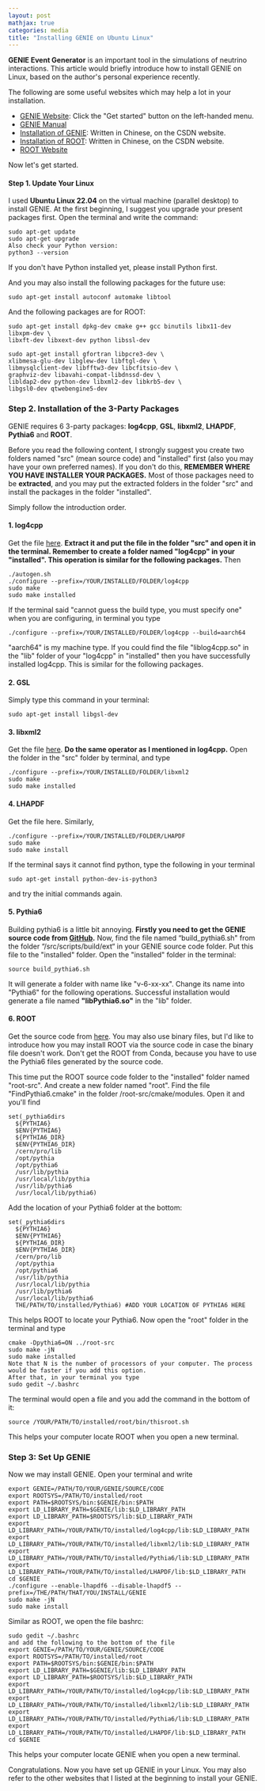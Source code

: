 ```yaml
---
layout: post
mathjax: true
categories: media
title: "Installing GENIE on Ubuntu Linux"
---
```


**GENIE Event Generator** is an important tool in the simulations of neutrino interactions. This article would briefly introduce how to install GENIE on Linux, based on the author's personal experience recently.

The following are some useful websites which may help a lot in your installation. 
* [GENIE Website](http://www.genie-mc.org/): Click the "Get started" button on the left-handed menu. 
* [GENIE Manual](https://genie-docdb.pp.rl.ac.uk/cgi-bin/ShowDocument?docid=2)
* [Installation of GENIE](https://blog.csdn.net/delin11/article/details/125559577?ops_request_misc=%257B%2522request%255Fid%2522%253A%2522167713933416800215059269%2522%252C%2522scm%2522%253A%252220140713.130102334..%2522%257D&request_id=167713933416800215059269&biz_id=0&utm_medium=distribute.pc_search_result.none-task-blog-2~all~top_click~default-1-125559577-null-null.142%5Ev73%5Epc_search_v2,201%5Ev4%5Eadd_ask,239%5Ev2%5Einsert_chatgpt&utm_term=genie&spm=1018.2226.3001.4187): Written in Chinese, on the CSDN website.
* [Installation of ROOT](https://blog.csdn.net/qq_20604319/article/details/117571535?ops_request_misc=%257B%2522request%255Fid%2522%253A%2522167714402416782429797840%2522%252C%2522scm%2522%253A%252220140713.130102334..%2522%257D&request_id=167714402416782429797840&biz_id=0&utm_medium=distribute.pc_search_result.none-task-blog-2~blog~sobaiduend~default-1-117571535-null-null.blog_rank_default&utm_term=root%20cern&spm=1018.2226.3001.4450): Written in Chinese, on the CSDN website.
* [ROOT Website](https://root.cern/install/)

Now let's get started.  

#### Step 1. Update Your Linux
I used **Ubuntu Linux 22.04** on the virtual machine (parallel desktop) to install GENIE. At the first beginning, I suggest you upgrade your present packages first. Open the terminal and write the command:
````linux
sudo apt-get update
sudo apt-get upgrade
Also check your Python version:
python3 --version
````
If you don't have Python installed yet, please install Python first.

And you may also install the following packages for the future use:
````
sudo apt-get install autoconf automake libtool
````
And the following packages are for ROOT:
````
sudo apt-get install dpkg-dev cmake g++ gcc binutils libx11-dev libxpm-dev \
libxft-dev libxext-dev python libssl-dev

sudo apt-get install gfortran libpcre3-dev \
xlibmesa-glu-dev libglew-dev libftgl-dev \
libmysqlclient-dev libfftw3-dev libcfitsio-dev \
graphviz-dev libavahi-compat-libdnssd-dev \
libldap2-dev python-dev libxml2-dev libkrb5-dev \
libgsl0-dev qtwebengine5-dev
````
### Step 2. Installation of the 3-Party Packages
GENIE requires 6 3-party packages: **log4cpp**, **GSL**, **libxml2**, **LHAPDF**, **Pythia6** and **ROOT**.  

Before you read the following content, I strongly suggest you create two folders named "src" (mean source code) and "installed" first (also you may have your own preferred names). If you don't do this, **REMEMBER WHERE YOU HAVE INSTALLER YOUR PACKAGES.** Most of those packages need to be **extracted**, and you may put the extracted folders in the folder "src" and install the packages in the folder "installed".  

Simply follow the introduction order. 

#### 1. log4cpp
Get the file [here](https://sourceforge.net/projects/log4cpp/files/latest/download). **Extract it and put the file in the folder "src" and open it in the terminal. Remember to create a folder named "log4cpp" in your "installed". This operation is similar for the following packages.** Then
````
./autogen.sh
./configure --prefix=/YOUR/INSTALLED/FOLDER/log4cpp
sudo make
sudo make installed
````
If the terminal said "cannot guess the build type, you must specify one" when you are configuring, in terminal you type
````
./configure --prefix=/YOUR/INSTALLED/FOLDER/log4cpp --build=aarch64 
````
"aarch64" is my machine type.
If you could find the file "liblog4cpp.so" in the "lib" folder of your "log4cpp" in "installed" then you have successfully installed log4cpp. This is similar for the following packages.

#### 2. GSL
Simply type this command in your terminal:
````
sudo apt-get install libgsl-dev
````

#### 3. libxml2
Get the file [here](https://gitlab.gnome.org/GNOME/libxml2).  **Do the same operator as I mentioned in log4cpp.** Open the folder in the "src" folder by terminal, and type
````
./configure --prefix=/YOUR/INSTALLED/FOLDER/libxml2
sudo make
sudo make installed
````
#### 4. LHAPDF
Get the file here. Similarly,
````
./configure --prefix=/YOUR/INSTALLED/FOLDER/LHAPDF
sudo make
sudo make install
````
If the terminal says it cannot find python, type the following in your terminal
````
sudo apt-get install python-dev-is-python3
````
and try the initial commands again.

#### 5. Pythia6
Building pythia6 is a little bit annoying. **Firstly you need to get the GENIE source code from [GitHub](https://link.zhihu.com/?target=https%3A//github.com/GENIE-MC/Generator).** Now, find the file named “build_pythia6.sh" from the folder “/src/scripts/build/ext“ in your GENIE source code folder. Put this file to the "installed" folder. Open the "installed" folder in the terminal:
````
source build_pythia6.sh
````
It will generate a folder with name like "v-6-xx-xx". Change its name into "Pythia6" for the following operations. Successful installation would generate a file named **"libPythia6.so"** in the "lib" folder.

#### 6. ROOT
Get the source code from [here](https://link.zhihu.com/?target=https%3A//github.com/root-project/root). You may also use binary files, but I'd like to introduce how you may install ROOT via the source code in case the binary file doesn't work. Don't get the ROOT from Conda, because you have to use the Pythia6 files generated by the source code.

This time put the ROOT source code folder to the "installed" folder named "root-src". And create a new folder named "root". Find the file "FindPythia6.cmake" in the folder /root-src/cmake/modules. Open it and you'll find
````
set(_pythia6dirs
  ${PYTHIA6}
  $ENV{PYTHIA6}
  ${PYTHIA6_DIR}
  $ENV{PYTHIA6_DIR}
  /cern/pro/lib
  /opt/pythia
  /opt/pythia6
  /usr/lib/pythia
  /usr/local/lib/pythia
  /usr/lib/pythia6
  /usr/local/lib/pythia6)
````
Add the location of your Pythia6 folder at the bottom:
````
set(_pythia6dirs
  ${PYTHIA6}
  $ENV{PYTHIA6}
  ${PYTHIA6_DIR}
  $ENV{PYTHIA6_DIR}
  /cern/pro/lib
  /opt/pythia
  /opt/pythia6
  /usr/lib/pythia
  /usr/local/lib/pythia
  /usr/lib/pythia6
  /usr/local/lib/pythia6
  THE/PATH/TO/installed/Pythia6) #ADD YOUR LOCATION OF PYTHIA6 HERE
````
This helps ROOT to locate your Pythia6. Now open the "root" folder in the terminal and type
````
cmake -Dpythia6=ON ../root-src
sudo make -jN
sudo make installed
Note that N is the number of processors of your computer. The process would be faster if you add this option.
After that, in your terminal you type
sudo gedit ~/.bashrc
````
The terminal would open a file and you add the command in the bottom of it:
````
source /YOUR/PATH/TO/installed/root/bin/thisroot.sh
````
This helps your computer locate ROOT when you open a new terminal.


### Step 3: Set Up GENIE
Now we may install GENIE. Open your terminal and write
````
export GENIE=/PATH/TO/YOUR/GENIE/SOURCE/CODE
export ROOTSYS=/PATH/TO/installed/root
export PATH=$ROOTSYS/bin:$GENIE/bin:$PATH
export LD_LIBRARY_PATH=$GENIE/lib:$LD_LIBRARY_PATH
export LD_LIBRARY_PATH=$ROOTSYS/lib:$LD_LIBRARY_PATH
export LD_LIBRARY_PATH=/YOUR/PATH/TO/installed/log4cpp/lib:$LD_LIBRARY_PATH
export LD_LIBRARY_PATH=/YOUR/PATH/TO/installed/libxml2/lib:$LD_LIBRARY_PATH
export LD_LIBRARY_PATH=/YOUR/PATH/TO/installed/Pythia6/lib:$LD_LIBRARY_PATH
export LD_LIBRARY_PATH=/YOUR/PATH/TO/installed/LHAPDF/lib:$LD_LIBRARY_PATH
cd $GENIE
./configure --enable-lhapdf6 --disable-lhapdf5 --prefix=/THE/PATH/THAT/YOU/INSTALL/GENIE
sudo make -jN
sudo make install
````
Similar as ROOT, we open the file bashrc:
````
sudo gedit ~/.bashrc
and add the following to the bottom of the file
export GENIE=/PATH/TO/YOUR/GENIE/SOURCE/CODE
export ROOTSYS=/PATH/TO/installed/root
export PATH=$ROOTSYS/bin:$GENIE/bin:$PATH
export LD_LIBRARY_PATH=$GENIE/lib:$LD_LIBRARY_PATH
export LD_LIBRARY_PATH=$ROOTSYS/lib:$LD_LIBRARY_PATH
export LD_LIBRARY_PATH=/YOUR/PATH/TO/installed/log4cpp/lib:$LD_LIBRARY_PATH
export LD_LIBRARY_PATH=/YOUR/PATH/TO/installed/libxml2/lib:$LD_LIBRARY_PATH
export LD_LIBRARY_PATH=/YOUR/PATH/TO/installed/Pythia6/lib:$LD_LIBRARY_PATH
export LD_LIBRARY_PATH=/YOUR/PATH/TO/installed/LHAPDF/lib:$LD_LIBRARY_PATH
cd $GENIE
````
This helps your computer locate GENIE when you open a new terminal.  

Congratulations. Now you have set up GENIE in your Linux. You may also refer to the other websites that I listed at the beginning to install your GENIE.
